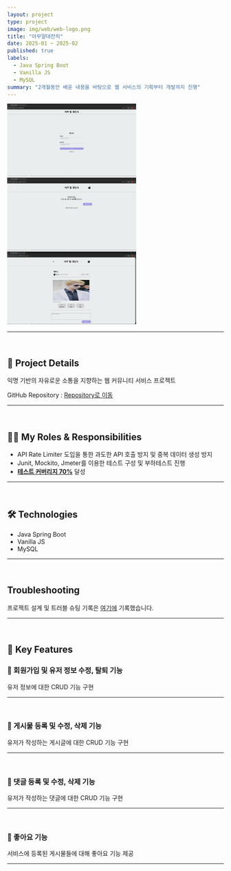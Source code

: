 ```yaml
---
layout: project
type: project
image: img/web/web-logo.png
title: "아무말대잔치"
date: 2025-01 ~ 2025-02
published: true
labels:
  - Java Spring Boot
  - Vanilla JS
  - MySQL
summary: "2개월동안 배운 내용을 바탕으로 웹 서비스의 기획부터 개발까지 진행"
---
```


<div class="text-center p-4">
  <img width="300px" src="../img/web/web-info-1.JPG" class="img-thumbnail" >
  <img width="300px" src="../img/web/web-info-2.JPG" class="img-thumbnail" >
  <img width="300px" src="../img/web/web-info-3.JPG" class="img-thumbnail" >
</div>

<hr>
<br>

<section aria-labelledby="project-details">
  <h2 id="project-details">📌 Project Details</h2>
  <p>익명 기반의 자유로운 소통을 지향하는 웹 커뮤니티 서비스 프로젝트 </p>
  <p>GitHub Repository : <a href="https://github.com/LeRelais/2-jun-nam-community-be"> Repository로 이동 </a></p>
</section>

<hr>
<br>

<section aria-labelledby="roles">
  <h2 id="roles">👨‍💻 My Roles &amp; Responsibilities</h2>
  <ul>
    <li> API Rate Limiter 도입을 통한 과도한 API 호출 방지 및 중복 데이터 생성 방지 </li>
    <li> Junit, Mockito, Jmeter를 이용한 테스트 구성 및 부하테스트 진행 </li>
    <li><u><strong>테스트 커버리지 70%</strong></u> 달성</li>
  </ul>
</section>

<hr>
<br>

<section aria-labelledby="tech">
  <h2 id="tech">🛠️ Technologies</h2>
  <ul>
    <li>Java Spring Boot</li>
    <li>Vanilla JS</li>
    <li>MySQL</li>
  </ul>
</section>

<hr>
<br>

<section aria-labelledby="troubleshooting">
  <h2 id="troubleshooting">Troubleshooting</h2>
<p>
    프로젝트 설계 및 트러블 슈팅 기록은 <a href="https://www.notion.so/1e2b7198b66480a58cc1f30845cb9cee?source=copy_link#26eb7198b664805b94b7ce5ed99222b1" target="_blank" rel="noopener noreferrer"><u>여기에</u></a> 기록했습니다.
</p>
</section>

<hr>
<br>

<section aria-labelledby="key-features">
  <h2 id="key-features">🚀 Key Features</h2>

  <article aria-labelledby="web-user">
    <h3 id="caffeine-add">🔹 회원가입 및 유저 정보 수정, 탈퇴 기능 </h3>
    <p> 유저 정보에 대한 CRUD 기능 구현 </p>
  </article>

  <hr>
  <br>
  
  <article aria-labelledby="web-post">
    <h3 id="caffeine-add">🔹 게시물 등록 및 수정, 삭제 기능 </h3>
    <p> 유저가 작성하는 게시글에 대한 CRUD 기능 구현 </p>
  </article>

  <hr>
  <br>
  
  <article aria-labelledby="web-comment">
    <h3 id="caffeine-management">🔹 댓글 등록 및 수정, 삭제 기능 </h3>
    <p>유저가 작성하는 댓글에 대한 CRUD 기능 구현</p>
  </article>
  
  <hr>
  <br>
  
  <article aria-labelledby="web-like">
    <h3 id="feature-realtime">🔹 좋아요 기능</h3>
    <p>서비스에 등록된 게시물들에 대해 좋아요 기능 제공</p>
  </article>
  
  <hr>
  <br>
  
</section>
